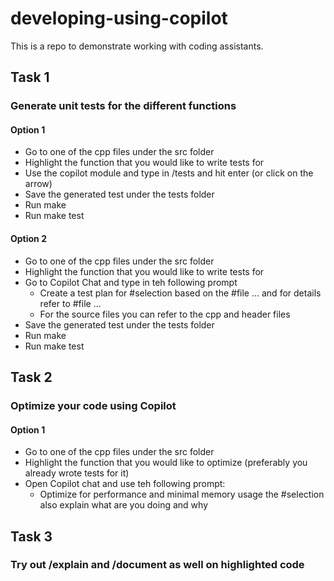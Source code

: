 # developing-using-copilot
This is a repo to demonstrate working with coding assistants.

## Task 1
### Generate unit tests for the different functions
#### Option 1
* Go to one of the cpp files under the src folder
* Highlight the function that you would like to write tests for
* Use the copilot module and type in /tests and hit enter (or click on the arrow)
* Save the generated test under the tests folder
* Run make
* Run make test

#### Option 2
* Go to one of the cpp files under the src folder
* Highlight the function that you would like to write tests for
* Go to Copilot Chat and type in teh following prompt
  * Create a test plan for #selection based on the #file ... and for details refer to #file ...
  * For the source files you can refer to the cpp and header files
* Save the generated test under the tests folder
* Run make
* Run make test

## Task 2
### Optimize your code using Copilot
#### Option 1
* Go to one of the cpp files under the src folder
* Highlight the function that you would like to optimize (preferably you already wrote tests for it)
* Open Copilot chat and use teh following prompt:
  * Optimize for performance and minimal memory usage the #selection also explain what are you doing and why

## Task 3
### Try out /explain and /document as well on highlighted code

